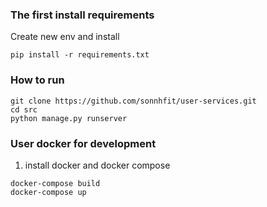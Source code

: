 ### The first install requirements  
Create new env and install 
```
pip install -r requirements.txt
```
### How to run 
```
git clone https://github.com/sonnhfit/user-services.git
cd src
python manage.py runserver 
```

### User docker for development 

1. install docker and docker compose 
```
docker-compose build 
docker-compose up
```